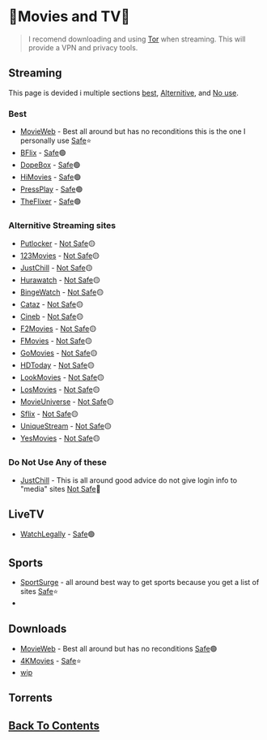 # 🍿Movies and TV🍿
> I recomend downloading and using [Tor](https://www.torproject.org/download/) when streaming. This will provide a VPN and privacy tools. 
## Streaming
This page is devided i multiple sections [best](https://github.com/FreeCheatSheet/FreeCheatSheetGuide/blob/main/Streaming.md#best), [Alternitive](https://github.com/FreeCheatSheet/FreeCheatSheetGuide/blob/main/Streaming.md#alternitive-streaming-sites), and [No use](https://github.com/FreeCheatSheet/FreeCheatSheetGuide/blob/main/Streaming.md#do-not-use-any-of-these).
### Best
- [MovieWeb](https://movie-web.app/search/movie) - Best all around but has no reconditions this is the one I personally use [Safe](https://www.urlvoid.com/scan/movie-web.app/)⭐
- [BFlix](https://bflix.sx/) - [Safe](https://www.urlvoid.com/scan/bflix.sx/)🟢
- [DopeBox](https://dopebox.to/) - [Safe](https://www.urlvoid.com/scan/dopebox.to/)🟢
- [HiMovies](https://himovies.sx/home) - [Safe](https://www.urlvoid.com/scan/himovies.sx/)🟢
- [PressPlay](https://pressplay.top/) - [Safe](https://www.urlvoid.com/scan/pressplay.top/)🟢
- [TheFlixer](https://theflixer.tv/) - [Safe](https://www.urlvoid.com/scan/theflixer.tv/)🟢
### Alternitive Streaming sites
- [Putlocker](https://putlocker.pe/home) - [Not Safe](https://www.urlvoid.com/scan/putlocker.pe/)🟡
- [123Movies](https://123chill.to/) - [Not Safe](https://www.urlvoid.com/scan/123chill.to/)🟡
- [JustChill](https://www.justchill.tv/) - [Not Safe](https://www.urlvoid.com/scan/justchill.tv/)🟡
- [Hurawatch](https://hurawatch.cc/home) - [Not Safe](https://www.urlvoid.com/scan/hurawatch.cc/)🟡
- [BingeWatch](https://www.urlvoid.com/scan/bingewatch.to/) - [Not Safe](https://www.urlvoid.com/scan/bingewatch.to/)🟡
- [Cataz](https://cataz.to/) - [Not Safe](https://www.urlvoid.com/scan/cataz.to/)🟡
- [Cineb](https://cineb.rs/) - [Not Safe](https://www.urlvoid.com/scan/cineb.rs/)🟡
- [F2Movies](https://www6.f2movies.to/) - [Not Safe](https://www.urlvoid.com/scan/www6.f2movies.to/)🟡
- [FMovies](https://fmovies.name/) - [Not Safe](https://www.urlvoid.com/scan/fmovies.name/)🟡
- [GoMovies](https://gomovies.sx/home) - [Not Safe](https://www.urlvoid.com/scan/gomovies.sx/)🟡
- [HDToday](https://hdtoday.ru/) - [Not Safe](https://www.urlvoid.com/scan/hdtoday.ru/)🟡
- [LookMovies](https://lookmovie2.to/) - [Not Safe](https://www.urlvoid.com/scan/lookmovie2.to/)🟡
- [LosMovies](https://losmovies.ru/) - [Not Safe](https://www.urlvoid.com/scan/losmovies.ru/)🟡
- [MovieUniverse](https://movieuniverse.se/) - [Not Safe](https://www.urlvoid.com/scan/movieuniverse.se/)🟡
- [Sflix](https://sflix.to/) - [Not Safe](https://www.urlvoid.com/scan/sflix.to/)🟡
- [UniqueStream](https://uniquestream.net/) - [Not Safe](https://www.urlvoid.com/scan/uniquestream.net/)🟡
- [YesMovies](https://ww.yesmovies.ag/) - [Not Safe](https://www.urlvoid.com/scan/ww.yesmovies.ag/)🟡
### Do Not Use Any of these
- [JustChill](https://www.justchill.tv/) - This is all around good advice do not give login info to "media" sites [Not Safe](https://www.urlvoid.com/scan/justchill.tv/)🔴

## LiveTV
- [WatchLegally](https://www.alliance4creativity.com/watch-legally/) - [Safe](https://www.urlvoid.com/scan/alliance4creativity.com/)🟢
  

## Sports
- [SportSurge](https://v2.sportsurge.net/home/) - all around best way to get sports because you get a list of sites [Safe](https://www.urlvoid.com/scan/v2.sportsurge.net/)⭐
- 

## Downloads
- [MovieWeb](https://movie-web.app/search/movie) - Best all around but has no reconditions [Safe](https://www.urlvoid.com/scan/movie-web.app/)🟢
- [4KMovies](https://mega.nz/folder/Pt8AHLAC#tAte3gNlNossthoHiSCL5w) - [Safe](https://www.urlvoid.com/scan/mega.nz/)⭐
- [wip](url)

## Torrents

## [Back To Contents](https://github.com/FreeCheatSheet/FreeCheatSheetGuide/blob/main/README.md#contents)
